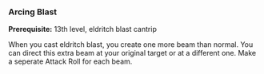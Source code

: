 ### Arcing Blast
**Prerequisite:** 13th level, eldritch blast cantrip

When you cast eldritch blast, you create one more beam than normal.
You can direct this extra beam at your original target or at a different one.
Make a seperate Attack Roll for each beam.

